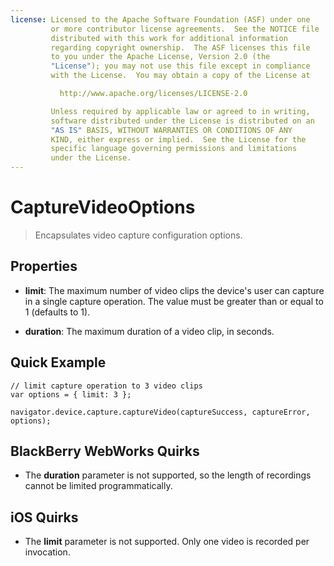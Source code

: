 ```yaml
---
license: Licensed to the Apache Software Foundation (ASF) under one
         or more contributor license agreements.  See the NOTICE file
         distributed with this work for additional information
         regarding copyright ownership.  The ASF licenses this file
         to you under the Apache License, Version 2.0 (the
         "License"); you may not use this file except in compliance
         with the License.  You may obtain a copy of the License at

           http://www.apache.org/licenses/LICENSE-2.0

         Unless required by applicable law or agreed to in writing,
         software distributed under the License is distributed on an
         "AS IS" BASIS, WITHOUT WARRANTIES OR CONDITIONS OF ANY
         KIND, either express or implied.  See the License for the
         specific language governing permissions and limitations
         under the License.
---
```


# CaptureVideoOptions

> Encapsulates video capture configuration options.

## Properties

- __limit__: The maximum number of video clips the device's user can capture in a single capture operation.  The value must be greater than or equal to 1 (defaults to 1).

- __duration__: The maximum duration of a video clip, in seconds.

## Quick Example

    // limit capture operation to 3 video clips
    var options = { limit: 3 };

    navigator.device.capture.captureVideo(captureSuccess, captureError, options);

## BlackBerry WebWorks Quirks

- The __duration__ parameter is not supported, so the length of recordings cannot be limited programmatically.

## iOS Quirks

- The __limit__ parameter is not supported.  Only one video is recorded per invocation.

